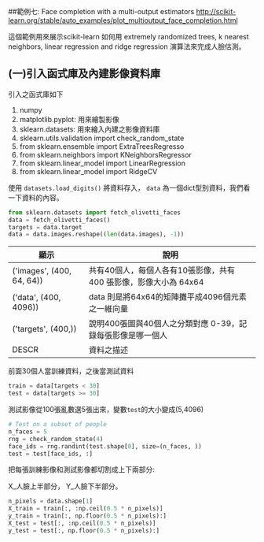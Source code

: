 ##範例七: Face completion with a multi-output estimators
http://scikit-learn.org/stable/auto_examples/plot_multioutput_face_completion.html

這個範例用來展示scikit-learn 如何用 extremely randomized trees, k nearest neighbors, linear regression and ridge regression 演算法來完成人臉估測。





## (一)引入函式庫及內建影像資料庫

引入之函式庫如下

1. numpy
2. matplotlib.pyplot: 用來繪製影像
2. sklearn.datasets: 用來繪入內建之影像資料庫
3. sklearn.utils.validation import check_random_state
4. from sklearn.ensemble import ExtraTreesRegresso
5. from sklearn.neighbors import KNeighborsRegressor
6. from sklearn.linear_model import LinearRegression
7. from sklearn.linear_model import RidgeCV



使用 `datasets.load_digits()` 將資料存入， `data` 為一個dict型別資料，我們看一下資料的內容。

```python
from sklearn.datasets import fetch_olivetti_faces
data = fetch_olivetti_faces()
targets = data.target
data = data.images.reshape((len(data.images), -1))
```

| 顯示 | 說明 |
| -- | -- |
| ('images', (400, 64, 64))| 共有40個人，每個人各有10張影像，共有 400 張影像，影像大小為 64x64 |
| ('data', (400, 4096)) | data 則是將64x64的矩陣攤平成4096個元素之一維向量 |
| ('targets', (400,)) | 說明400張圖與40個人之分類對應 0-39，記錄每張影像是哪一個人 |
| DESCR | 資料之描述 |


前面30個人當訓練資料，之後當測試資料
```python
train = data[targets < 30]
test = data[targets >= 30]
```
測試影像從100張亂數選5張出來，變數`test`的大小變成(5,4096)
```python
# Test on a subset of people
n_faces = 5
rng = check_random_state(4)
face_ids = rng.randint(test.shape[0], size=(n_faces, ))
test = test[face_ids, :]
```

把每張訓練影像和測試影像都切割成上下兩部分:

X_人臉上半部分，
Y_人臉下半部分。
```python
n_pixels = data.shape[1]
X_train = train[:, :np.ceil(0.5 * n_pixels)]  
y_train = train[:, np.floor(0.5 * n_pixels):]  
X_test = test[:, :np.ceil(0.5 * n_pixels)]
y_test = test[:, np.floor(0.5 * n_pixels):]
```

